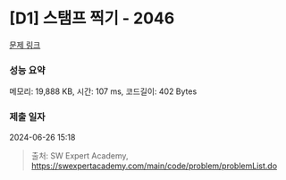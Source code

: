 # [D1] 스탬프 찍기 - 2046 

[문제 링크](https://swexpertacademy.com/main/code/problem/problemDetail.do?contestProbId=AV5QKdT6AyYDFAUq) 

### 성능 요약

메모리: 19,888 KB, 시간: 107 ms, 코드길이: 402 Bytes

### 제출 일자

2024-06-26 15:18



> 출처: SW Expert Academy, https://swexpertacademy.com/main/code/problem/problemList.do